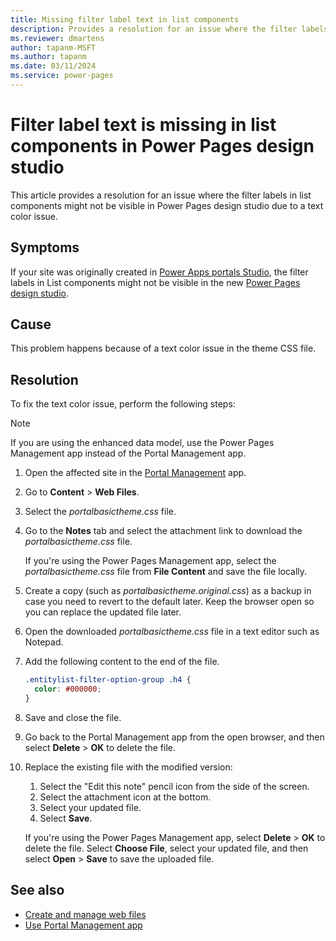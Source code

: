 ```yaml
---
title: Missing filter label text in list components
description: Provides a resolution for an issue where the filter labels in list components might not be visible in Power Pages design studio due to a text color issue.
ms.reviewer: dmartens
author: tapanm-MSFT
ms.author: tapanm
ms.date: 03/11/2024
ms.service: power-pages
---
```

# Filter label text is missing in list components in Power Pages design studio

This article provides a resolution for an issue where the filter labels in list components might not be visible in Power Pages design studio due to a text color issue.

## Symptoms

If your site was originally created in [Power Apps portals Studio](/power-pages/configure/design-build-overview), the filter labels in List components might not be visible in the new [Power Pages design studio](/power-pages/getting-started/use-design-studio).

## Cause

This problem happens because of a text color issue in the theme CSS file.

## Resolution

To fix the text color issue, perform the following steps:

> [!NOTE]
> If you are using the enhanced data model, use the Power Pages Management app instead of the Portal Management app.

1. Open the affected site in the [Portal Management](/power-pages/configure/portal-management-app) app.
1. Go to **Content** > **Web Files**.
1. Select the *portalbasictheme.css* file.
1. Go to the **Notes** tab and select the attachment link to download the *portalbasictheme.css* file.

    If you're using the Power Pages Management app, select the *portalbasictheme.css* file from **File Content** and save the file locally.

1. Create a copy (such as *portalbasictheme.original.css*) as a backup in case you need to revert to the default later. Keep the browser open so you can replace the updated file later.
1. Open the downloaded *portalbasictheme.css* file in a text editor such as Notepad.
1. Add the following content to the end of the file.

    ```css
    .entitylist-filter-option-group .h4 {
      color: #000000;
    }
    ```

1. Save and close the file.
1. Go back to the Portal Management app from the open browser, and then select **Delete** > **OK** to delete the file.
1. Replace the existing file with the modified version:

   1. Select the "Edit this note" pencil icon from the side of the screen.
   1. Select the attachment icon at the bottom.
   1. Select your updated file.
   1. Select **Save**.

   If you're using the Power Pages Management app, select **Delete** > **OK** to delete the file. Select **Choose File**, select your updated file, and then select **Open** > **Save** to save the uploaded file.

## See also

- [Create and manage web files](/power-pages/configure/web-files)
- [Use Portal Management app](/power-pages/configure/portal-management-app)
